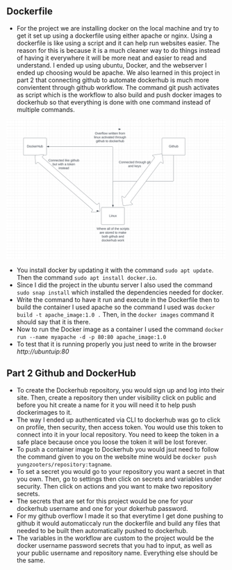 ## Dockerfile
- For the project we are installing docker on the local machine and try to get it set up using a dockerfile using either apache or nginx. Using a dockerfile is like using a script and it can help run websites easier. The reason for this is because it is a much cleaner way to do things instead of having it everywhere it will be more neat and easier to read and understand. I ended up using ubuntu, Docker, and the webserver I ended up choosing would be apache. We also learned in this project in part 2 that connecting github to automate dockerhub is much more convientent through github workflow. The command git push activates as script which is the workflow to also build and push docker images to dockerhub so that everything is done with one command instead of multiple commands.

![picture](images/picture.png)

- You install docker by updating it with the command `sudo apt update`. Then the command `sudo apt install docker.io`.
- Since I did the project in the ubuntu server I also used the command `sudo snap install` which installed the dependencies needed for docker.
- Write the command to have it run and execute in the Dockerfile then to build the container I used apache so the command I used was `docker build -t apache_image:1.0 .` Then, in the `docker images` command it should say that it is there.
- Now to run the Docker image as a container I used the command `docker run --name myapache -d -p 80:80 apache_image:1.0`
- To test that it is running properly you just need to write in the browser *http://ubuntuip:80*

## Part 2 Github and DockerHub

- To create the Dockerhub repository, you would sign up and log into their site. Then, create a repository then under visibility click on public and before you hit create a name for it you will need it to help push dockerimages to it. 
- The way I ended up authenticated via CLI to dockerhub was go to click on profile, then security, then access token. You would use this token to connect into it in your local repository. You need to keep the token in a safe place because once you loose the token it will be lost forever.
- To push a container image to Dockerhub you would jsut need to follow the command given to you on the website mine would be `docker push yungzooters/repository:tagname`.
- To set a secret you would go to your repository you want a secret in that you own. Then, go to settings then click on secrets and variables under security. Then click on actions and you want to make two repository secrets.
- The secrets that are set for this project would be one for your dockerhub username and one for your dokerhub password.
- For my github overflow I made it so that everytime I get done pushing to github it would automaticcaly run the dockerfile and build any files that needed to be built then automatically pushed to dockerhub.
- The variables in the workflow are custom to the project would be the docker username password secrets that you had to input, as well as your public username and repository name. Everything else should be the same. 
